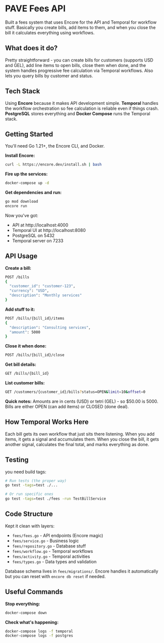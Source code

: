 # PAVE Fees API

Built a fees system that uses Encore for the API and Temporal for workflow stuff. Basically you create bills, add items to them, and when you close the bill it calculates everything using workflows.

## What does it do?

Pretty straightforward - you can create bills for customers (supports USD and GEL), add line items to open bills, close them when done, and the system handles progressive fee calculation via Temporal workflows. Also lets you query bills by customer and status.

## Tech Stack

Using **Encore** because it makes API development simple. **Temporal** handles the workflow orchestration so fee calculation is reliable even if things crash. **PostgreSQL** stores everything and **Docker Compose** runs the Temporal stack.

## Getting Started

You'll need Go 1.21+, the Encore CLI, and Docker.

**Install Encore:**
```bash
curl -L https://encore.dev/install.sh | bash
```

**Fire up the services:**
```bash
docker-compose up -d
```

**Get dependencies and run:**
```bash
go mod download
encore run
```

Now you've got:
- API at http://localhost:4000
- Temporal UI at http://localhost:8080 
- PostgreSQL on 5432
- Temporal server on 7233

## API Usage

**Create a bill:**
```bash
POST /bills
{
  "customer_id": "customer-123",
  "currency": "USD",
  "description": "Monthly services"
}
```

**Add stuff to it:**
```bash
POST /bills/{bill_id}/items
{
  "description": "Consulting services",
  "amount": 5000
}
```

**Close it when done:**
```bash
POST /bills/{bill_id}/close
```

**Get bill details:**
```bash
GET /bills/{bill_id}
```

**List customer bills:**
```bash
GET /customers/{customer_id}/bills?status=OPEN&limit=10&offset=0
```

**Quick notes:** Amounts are in cents (USD) or tetri (GEL) - so $50.00 is 5000. Bills are either OPEN (can add items) or CLOSED (done deal).

## How Temporal Works Here

Each bill gets its own workflow that just sits there listening. When you add items, it gets a signal and accumulates them. When you close the bill, it gets another signal, calculates the final total, and marks everything as done.

## Testing

you need build tags:

```bash
# Run tests (the proper way)
go test -tags=test ./...

# Or run specific ones
go test -tags=test ./fees -run TestBillService
```

## Code Structure

Kept it clean with layers:
- `fees/fees.go` - API endpoints (Encore magic)
- `fees/service.go` - Business logic 
- `fees/repository.go` - Database stuff
- `fees/workflow.go` - Temporal workflows
- `fees/activity.go` - Temporal activities
- `fees/types.go` - Data types and validation

Database schema lives in `fees/migrations/`. Encore handles it automatically but you can reset with `encore db reset` if needed.

## Useful Commands

**Stop everything:**
```bash
docker-compose down
```

**Check what's happening:**
```bash
docker-compose logs -f temporal
docker-compose logs -f postgres
```
